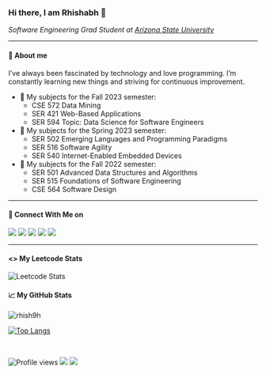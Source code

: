 ### Hi there, I am Rhishabh 👋

<p><em>Software Engineering Grad Student at <a href="https://www.asu.edu/">Arizona State University</a></em></p>

<hr/>

#### 👦 About me

I’ve always been fascinated by technology and love programming. I’m constantly learning new things and striving for continuous improvement.

- 🌱 My subjects for the Fall 2023 semester:
  - CSE 572 Data Mining
  - SER 421 Web-Based Applications
  - SER 594 Topic: Data Science for Software Engineers
- 🌱 My subjects for the Spring 2023 semester:
  - SER 502 Emerging Languages and Programming Paradigms
  - SER 516 Software Agility
  - SER 540 Internet-Enabled Embedded Devices
- 🌱 My subjects for the Fall 2022 semester:
  - SER 501 Advanced Data Structures and Algorithms
  - SER 515 Foundations of Software Engineering
  - CSE 564 Software Design

<hr/>

#### 🔗 Connect With Me on


<a target="_blank" href="https://rhish.in/"><img src="https://img.shields.io/badge/r.-rhish.in-blue?style=for-the-badge&logoColor=white"></img></a>	
<a target="_blank" href="https://www.linkedin.com/in/rhishabh-hattarki/"><img src="https://img.shields.io/badge/-LinkedIn-0077B5?style=for-the-badge&logo=Linkedin&logoColor=white"></img></a>
<a target="_blank" href="https://www.instagram.com/__rhish__/"><img src="https://img.shields.io/badge/-Instagram-8a3ab9?style=for-the-badge&logo=Instagram&logoColor=white"></img></a>
<a target="_blank" href="https://leetcode.com/rhish9h/"><img src="https://img.shields.io/badge/-Leetcode-ffdb58?style=for-the-badge&logo=Leetcode&logoColor=white"></img></a>
<a target="_blank" href="https://www.youtube.com/channel/UCt_pUsxq5I2tj2tgfOEr7tg"><img src="https://img.shields.io/badge/-Youtube-red?style=for-the-badge&logo=Youtube&logoColor=white"></img></a>

<hr/>

#### <> My Leetcode Stats

![Leetcode Stats](https://leetcard.jacoblin.cool/rhish9h?ext=heatmap&theme=dark)

#### 📈 My GitHub Stats

<img src="https://github-readme-stats.vercel.app/api?username=rhish9h&show_icons=true&theme=gotham" alt="rhish9h" />

[![Top Langs](https://github-readme-stats.vercel.app/api/top-langs/?username=rhish9h&layout=compact&theme=gotham)](https://github.com/anuraghazra/github-readme-stats)

</br>

![Profile views](https://gpvc.arturio.dev/rhish9h)
<img src="https://img.shields.io/github/followers/rhish9h?label=Follow" style=" float:left, margin-right:10px" /> 
<a target="_blank" href="https://www.youtube.com/channel/UCt_pUsxq5I2tj2tgfOEr7tg"><img src="https://img.shields.io/youtube/channel/views/UCt_pUsxq5I2tj2tgfOEr7tg?label=Youtube%20Views&style=plastic" /></a>
<!--
**rhish9h/rhish9h** is a ✨ _special_ ✨ repository because its `README.md` (this file) appears on your GitHub profile.

Here are some ideas to get you started:

- 🔭 I’m currently working on ...
- 🌱 I’m currently learning ...
- 👯 I’m looking to collaborate on ...
- 🤔 I’m looking for help with ...
- 💬 Ask me about ...
- 📫 How to reach me: ...
- 😄 Pronouns: ...
- ⚡ Fun fact: ...
-->
